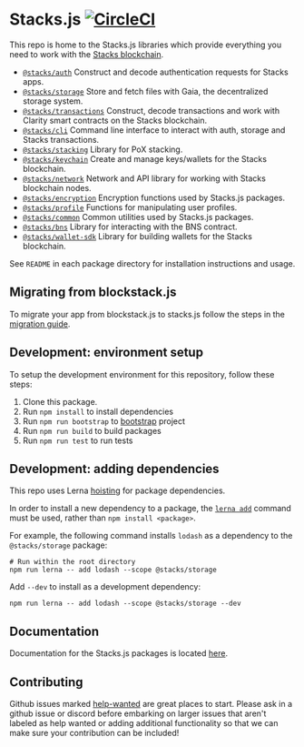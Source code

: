 # Stacks.js [![CircleCI](https://img.shields.io/circleci/project/hirosystems/stacks.js/master.svg)](https://circleci.com/gh/hirosystems/stacks.js/tree/master)

This repo is home to the Stacks.js libraries which provide everything you need to work with the [Stacks blockchain](https://www.stacks.co/what-is-stacks).

- [`@stacks/auth`](https://github.com/hirosystems/stacks.js/tree/master/packages/auth) Construct and decode authentication requests for Stacks apps.
- [`@stacks/storage`](https://github.com/hirosystems/stacks.js/tree/master/packages/storage) Store and fetch files with Gaia, the decentralized storage system.
- [`@stacks/transactions`](https://github.com/hirosystems/stacks.js/tree/master/packages/transactions) Construct, decode transactions and work with Clarity smart contracts on the Stacks blockchain.
- [`@stacks/cli`](https://github.com/hirosystems/stacks.js/tree/master/packages/cli) Command line interface to interact with auth, storage and Stacks transactions.
- [`@stacks/stacking`](https://github.com/hirosystems/stacks.js/tree/master/packages/stacking) Library for PoX stacking.
- [`@stacks/keychain`](https://github.com/hirosystems/stacks.js/tree/master/packages/keychain) Create and manage keys/wallets for the Stacks blockchain.
- [`@stacks/network`](https://github.com/hirosystems/stacks.js/tree/master/packages/network) Network and API library for working with Stacks blockchain nodes.
- [`@stacks/encryption`](https://github.com/hirosystems/stacks.js/tree/master/packages/encryption) Encryption functions used by Stacks.js packages.
- [`@stacks/profile`](https://github.com/hirosystems/stacks.js/tree/master/packages/profile) Functions for manipulating user profiles.
- [`@stacks/common`](https://github.com/hirosystems/stacks.js/tree/master/packages/common) Common utilities used by Stacks.js packages.
- [`@stacks/bns`](https://github.com/hirosystems/stacks.js/tree/master/packages/bns) Library for interacting with the BNS contract.
- [`@stacks/wallet-sdk`](https://github.com/hirosystems/stacks.js/tree/master/packages/wallet-sdk) Library for building wallets for the Stacks blockchain.

See `README` in each package directory for installation instructions and usage.

## Migrating from blockstack.js

To migrate your app from blockstack.js to stacks.js follow the steps in the [migration guide](https://github.com/hirosystems/stacks.js/tree/master/migration-guide.md).

## Development: environment setup

To setup the development environment for this repository, follow these steps:

1. Clone this package.
2. Run `npm install` to install dependencies
3. Run `npm run bootstrap` to [bootstrap](https://github.com/lerna/lerna/tree/main/commands/bootstrap) project
4. Run `npm run build` to build packages
5. Run `npm run test` to run tests

## Development: adding dependencies

This repo uses Lerna [hoisting](https://github.com/lerna/lerna/blob/main/doc/hoist.md) for package dependencies.

In order to install a new dependency to a package, the [`lerna add`](https://github.com/lerna/lerna/tree/main/commands/add) command must be used, rather than `npm install <package>`.

For example, the following command installs `lodash` as a dependency to the `@stacks/storage` package:

```shell
# Run within the root directory
npm run lerna -- add lodash --scope @stacks/storage
```

Add `--dev` to install as a development dependency:

```shell
npm run lerna -- add lodash --scope @stacks/storage --dev
```

## Documentation

Documentation for the Stacks.js packages is located [here](https://stacks-js-git-master-blockstack.vercel.app/).

## Contributing

Github issues marked [help-wanted](https://github.com/hirosystems/stacks.js/labels/help-wanted)
are great places to start. Please ask in a github issue or discord before embarking
on larger issues that aren't labeled as help wanted or adding additional
functionality so that we can make sure your contribution can be included!
